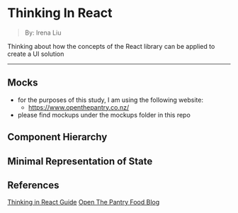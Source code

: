# Thinking In React

> By: Irena Liu

Thinking about how the concepts of the React library can be applied to create a UI solution

---

## Mocks

- for the purposes of this study, I am using the following website:
  - https://www.openthepantry.co.nz/
- please find mockups under the mockups folder in this repo

## Component Hierarchy

## Minimal Representation of State

## References

[Thinking in React Guide](https://reactjs.org/docs/thinking-in-react.html)
[Open The Pantry Food Blog](https://www.openthepantry.co.nz/)
